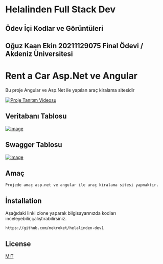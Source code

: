 # Helalinden Full Stack Dev
## Ödev İçi Kodlar ve Görüntüleri
## Oğuz Kaan Ekin 20211129075 Final Ödevi / Akdeniz Üniversitesi
# Rent a Car Asp.Net ve Angular
Bu proje Angular ve Asp.Net ile yapılan araç kiralama sitesidir

[![Proje Tanıtım Videosu](https://img.youtube.com/vi/iL6KhIoCkqs/0.jpg)](https://www.youtube.com/watch?v=iL6KhIoCkqs)



## Veritabanı Tablosu

[![image](https://www.linkpicture.com/q/Ekran-goruntusu-2022-04-30-000706.png)](https://www.linkpicture.com/view.php?img=LPic626c543477ff2565562207)

## Swagger Tablosu
[![image](https://www.linkpicture.com/q/Ekran-goruntusu-2022-04-30-000534.png)](https://www.linkpicture.com/view.php?img=LPic626c540d533ed1936085912)

## Amaç
```
Projede amaç asp.net ve angular ile araç kiralama sitesi yapmaktır.
```

## İnstallation
Aşağıdaki linki clone yaparak bilgisayarınızda kodları inceleyebilir,çalıştırabilirsiniz.
```
https://github.com/mekroket/helalinden-dev1
```

## License

[MIT](https://choosealicense.com/licenses/mit/)


